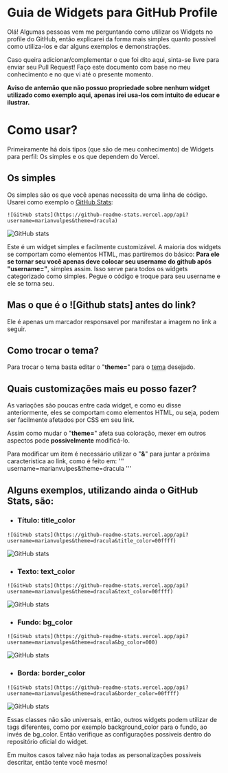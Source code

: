 # Guia de Widgets para GitHub Profile
Olá! Algumas pessoas vem me perguntando como utilizar os Widgets no profile do GitHub, então explicarei da forma mais simples quanto possivel como utiliza-los e dar alguns exemplos e demonstrações. 

Caso queira adicionar/complementar o que foi dito aqui, sinta-se livre para enviar seu Pull Request! Faço este documento com base no meu conhecimento e no que vi até o presente momento.

**Aviso de antemão que não possuo propriedade sobre nenhum widget utilizado como exemplo aqui, apenas irei usa-los com intuito de educar e ilustrar.**

# Como usar?
Primeiramente há dois tipos (que são de meu conhecimento) de Widgets para perfil: Os simples e os que dependem do Vercel.

## Os simples
Os simples são os que você apenas necessita de uma linha de código. Usarei como exemplo o <a href=https://github.com/anuraghazra/github-readme-stats>GitHub Stats</a>:
```
![GitHub stats](https://github-readme-stats.vercel.app/api?username=marianvulpes&theme=dracula)
```

![GitHub stats](https://github-readme-stats.vercel.app/api?username=marianvulpes&theme=dracula)

Este é um widget simples e facilmente customizável. A maioria dos widgets se comportam como elementos HTML, mas partiremos do básico:
**Para ele se tornar seu você apenas deve colocar seu username do github após "username="**, simples assim. Isso serve para todos os widgets categorizado como simples. Pegue o código e troque para seu username e ele se torna seu.

## Mas o que é o ![Github stats] antes do link?
Ele é apenas um marcador responsavel por manifestar a imagem no link a seguir.

## Como trocar o tema?
Para trocar o tema basta editar o "**theme=**" para o <a href="https://github.com/anuraghazra/github-readme-stats/blob/master/themes/README.md">tema</a> desejado.

## Quais customizações mais eu posso fazer?
As variações são poucas entre cada widget, e como eu disse anteriormente, eles se comportam como elementos HTML, ou seja, podem ser facilmente afetados por CSS em seu link.

Assim como mudar o "**theme=**" afeta sua coloração, mexer em outros aspectos pode **possivelmente** modificá-lo.

Para modificar um item é necessário utilizar o "**&**" para juntar a próxima caracteristica ao link, como é feito em:
'''
username=marianvulpes&theme=dracula
'''

## Alguns exemplos, utilizando ainda o GitHub Stats, são:
- ### Título: title_color
```
![GitHub stats](https://github-readme-stats.vercel.app/api?username=marianvulpes&theme=dracula&title_color=00ffff)
```
![GitHub stats](https://github-readme-stats.vercel.app/api?username=marianvulpes&theme=dracula&title_color=00ffff)
- ### Texto: text_color 
```
![GitHub stats](https://github-readme-stats.vercel.app/api?username=marianvulpes&theme=dracula&text_color=00ffff)
```
![GitHub stats](https://github-readme-stats.vercel.app/api?username=marianvulpes&theme=dracula&text_color=00ffff)
- ### Fundo: bg_color
```
![GitHub stats](https://github-readme-stats.vercel.app/api?username=marianvulpes&theme=dracula&bg_color=000)
```
![GitHub stats](https://github-readme-stats.vercel.app/api?username=marianvulpes&theme=dracula&bg_color=000)
- ### Borda: border_color
```
![GitHub stats](https://github-readme-stats.vercel.app/api?username=marianvulpes&theme=dracula&border_color=00ffff)
```
![GitHub stats](https://github-readme-stats.vercel.app/api?username=marianvulpes&theme=dracula&border_color=00ffff)

Essas classes não são universais, então, outros widgets podem utilizar de tags diferentes, como por exemplo background_color para o fundo, ao invés de bg_color. Então verifique as configurações possiveis dentro do repositório oficial do widget. 

Em muitos casos talvez não haja todas as personalizações possiveis descritar, então tente você mesmo!



